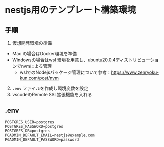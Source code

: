 # nestjs用のテンプレート構築環境

## 手順

1. 仮想開発環境の準備
  * Mac の場合はDocker環境を準備
  * Windowsの場合はwsl 環境を用意し、ubuntu20.0.4ディストリビューションでnvmによる管理
    - wslでのNodejsパッケージ管理について参考：https://www.zenryoku-kun.com/post/nvm
2. `.env` ファイルを作成し環境変数を設定
3. vscodeのRemote SSL拡張機能を入れる


## .env 

```
POSTGRES_USER=postgres
POSTGRES_PASSWORD=postgres
POSTGRES_DB=postgres
PGADMIN_DEFAULT_EMAIL=nestjs@example.com
PGADMIN_DEFAULT_PASSWORD=password
```